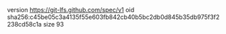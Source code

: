version https://git-lfs.github.com/spec/v1
oid sha256:c45be05c3a4135f55e603fb842cb40b5bc2db0d845b35db975f3f2238cd58c1a
size 93
